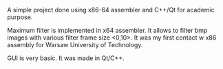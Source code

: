 A simple project done using x86-64 assembler and C++/Qt for academic purpose.

Maximum filter is implemented in x64 assembler. It allows to filter bmp images with various filter frame size <0,10>. It was my first contact w x86 assembly for Warsaw University of Technology.

GUI is very basic. It was made in Qt/C++.